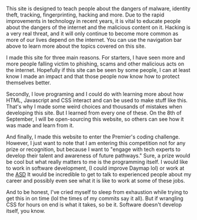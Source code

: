 This site is designed to teach people about the dangers of malware, identity theft, tracking, fingerprinting, hacking and more. Due to the rapid improvements in technology in recent years, it is vital to educate people about the dangers of the internet and the malicious content on it. Hacking is a very real threat, and it will only continue to become more common as more of our lives depend on the internet. You can use the navigation bar above to learn more about the topics covered on this site.

I made this site for three main reasons.
For starters, I have seen more and more people falling victim to phishing, scams and other malicious acts on the internet. Hopefully if this site can be seen by some people, I can at least know I made an impact and that those people now know how to protect themselves better.

Secondly, I love programing and I could do with learning more about how HTML, Javascript and CSS interact and can be used to make stuff like this. That's why I made some weird choices and thousands of mistakes when developing this site. But I learned from every one of these. On the 8th of September, I will be open-sourcing this website, so others can see how it was made and learn from it.

And finally, I made this website to enter the Premier's coding challenge. However, I just want to note that I am entering this competition not for any prize or recognition, but because I want to "engage with tech experts to develop their talent and awareness of future pathways." Sure, a prize would be cool but what really matters to me is the programming itself. I would like to work in software development, (I could improve Daymap lol) or work at the [ASD](https://www.asd.gov.au) It would be incredible to get to talk to experienced people about my career and possibly even see what it is like to work at some of these jobs.

And to be honest, I've cried myself to sleep from exhaustion while trying to get this in on time (lol the times of my commits say it all). But if wrangling CSS for hours on end is what it takes, so be it. Software doesn't develop itself, you know.